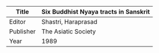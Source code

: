 |Title | Six Buddhist Nyaya tracts in Sanskrit 
| --- | --- 
|Editor | Shastri, Haraprasad
|Publisher | The Asiatic Society
|Year | 1989